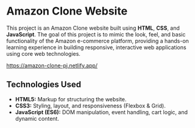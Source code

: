 # Amazon Clone Website

This project is an Amazon Clone website built using **HTML**, **CSS**, and **JavaScript**. The goal of this project is to mimic the look, feel, and basic functionality of the Amazon e-commerce platform, providing a hands-on learning experience in building responsive, interactive web applications using core web technologies.

https://amazon-clone-pj.netlify.app/

## Technologies Used

- **HTML5:** Markup for structuring the website.
- **CSS3:** Styling, layout, and responsiveness (Flexbox & Grid).
- **JavaScript (ES6):** DOM manipulation, event handling, cart logic, and dynamic content.

